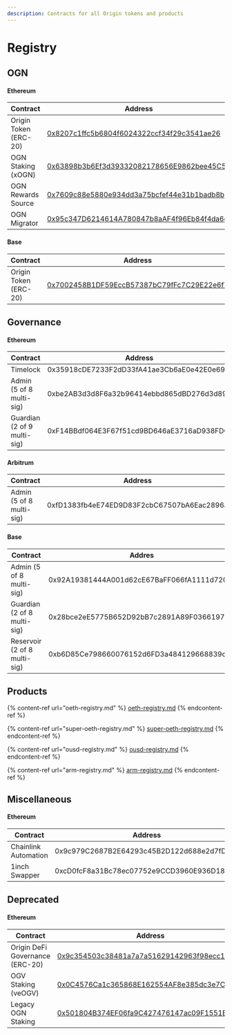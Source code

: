 ```yaml
---
description: Contracts for all Origin tokens and products
---
```


# Registry

## OGN

#### Ethereum

<table><thead><tr><th width="228">Contract</th><th width="437">Address</th><th>ENS</th></tr></thead><tbody><tr><td>Origin Token (ERC-20)</td><td><a href="https://etherscan.io/address/0x8207c1ffc5b6804f6024322ccf34f29c3541ae26">0x8207c1ffc5b6804f6024322ccf34f29c3541ae26</a></td><td><a href="https://etherscan.io/name-lookup-search?id=ogn.eth">ogn.eth</a></td></tr><tr><td>OGN Staking (xOGN)</td><td><a href="https://etherscan.io/address/0x63898b3b6ef3d39332082178656e9862bee45c57#code">0x63898b3b6Ef3d39332082178656E9862bee45C57</a></td><td></td></tr><tr><td>OGN Rewards Source</td><td><a href="https://etherscan.io/address/0x7609c88e5880e934dd3a75bcfef44e31b1badb8b#code">0x7609c88e5880e934dd3a75bcfef44e31b1badb8b</a></td><td></td></tr><tr><td>OGN Migrator</td><td><a href="https://etherscan.io/address/0x95c347d6214614a780847b8aaf4f96eb84f4da6d#code">0x95c347D6214614A780847b8aAF4f96Eb84f4da6d</a></td><td></td></tr></tbody></table>

#### Base

<table><thead><tr><th width="230">Contract</th><th>Address</th></tr></thead><tbody><tr><td>Origin Token (ERC-20)</td><td><a href="https://basescan.org/token/0x7002458B1DF59EccB57387bC79fFc7C29E22e6f7">0x7002458B1DF59EccB57387bC79fFc7C29E22e6f7</a></td></tr></tbody></table>

## Governance

#### Ethereum

<table><thead><tr><th width="250">Contract</th><th>Address</th></tr></thead><tbody><tr><td>Timelock</td><td>0x35918cDE7233F2dD33fA41ae3Cb6aE0e42E0e69F</td></tr><tr><td>Admin (5 of 8 multi-sig)</td><td>0xbe2AB3d3d8F6a32b96414ebbd865dBD276d3d899</td></tr><tr><td>Guardian (2 of 9 multi-sig)</td><td>0xF14BBdf064E3F67f51cd9BD646aE3716aD938FDC</td></tr></tbody></table>

#### Arbitrum

<table><thead><tr><th width="252">Contract</th><th>Address</th></tr></thead><tbody><tr><td>Admin (5 of 8 multi-sig)</td><td>0xfD1383fb4eE74ED9D83F2cbC67507bA6Eac2896a</td></tr></tbody></table>

#### Base

<table><thead><tr><th width="252">Contract</th><th>Addres</th></tr></thead><tbody><tr><td>Admin (5 of 8 multi-sig)</td><td>0x92A19381444A001d62cE67BaFF066fA1111d7202</td></tr><tr><td>Guardian (2 of 8 multi-sig)</td><td>0x28bce2eE5775B652D92bB7c2891A89F036619703</td></tr><tr><td>Reservoir (2 of 8 multi-sig)</td><td>0xb6D85Ce798660076152d6FD3a484129668839c95</td></tr></tbody></table>

## Products

{% content-ref url="oeth-registry.md" %}
[oeth-registry.md](oeth-registry.md)
{% endcontent-ref %}

{% content-ref url="super-oeth-registry.md" %}
[super-oeth-registry.md](super-oeth-registry.md)
{% endcontent-ref %}

{% content-ref url="ousd-registry.md" %}
[ousd-registry.md](ousd-registry.md)
{% endcontent-ref %}

{% content-ref url="arm-registry.md" %}
[arm-registry.md](arm-registry.md)
{% endcontent-ref %}

## Miscellaneous

#### Ethereum

<table><thead><tr><th width="227">Contract</th><th>Address</th></tr></thead><tbody><tr><td>Chainlink Automation</td><td>0x9c979C2687B2E64293c45B2D122d688e2d7fD8ec</td></tr><tr><td>1inch Swapper</td><td>0xcD0fcF8a31Bc78ec07752e9CCD3960E936D18366</td></tr></tbody></table>

## Deprecated

#### Ethereum

<table><thead><tr><th width="222">Contract</th><th width="420">Address</th><th>ENS</th></tr></thead><tbody><tr><td>Origin DeFi Governance (ERC-20)</td><td><a href="https://etherscan.io/address/0x9c354503c38481a7a7a51629142963f98ecc12d0#code">0x9c354503c38481a7a7a51629142963f98ecc12d0</a></td><td><a href="https://etherscan.io/name-lookup-search?id=ogv.eth">ogv.eth</a></td></tr><tr><td>OGV Staking (veOGV)</td><td><a href="https://etherscan.io/address/0x0c4576ca1c365868e162554af8e385dc3e7c66d9#code">0x0C4576Ca1c365868E162554AF8e385dc3e7C66D9</a></td><td><a href="https://etherscan.io/name-lookup-search?id=veogv.eth">veogv.eth</a></td></tr><tr><td>Legacy OGN Staking</td><td><a href="https://etherscan.io/address/0x501804b374ef06fa9c427476147ac09f1551b9a0#code">0x501804B374EF06fa9C427476147ac09F1551B9A0</a></td><td></td></tr></tbody></table>
